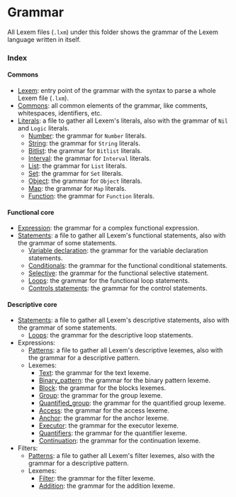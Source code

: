 # Grammar

All Lexem files (`.lxm`) under this folder shows the grammar of the Lexem language written in itself.

### Index

#### Commons

- [Lexem](lexem.lxm): entry point of the grammar with the syntax to parse a whole Lexem file (`.lxm`).
- [Commons](commons.lxm): all common elements of the grammar, like comments, whitespaces, identifiers, etc.
- [Literals](literals.lxm): a file to gather all Lexem's literals, also with the grammar of `Nil` and `Logic` literals.
    - [Number](literals/number.lxm): the grammar for `Number` literals.
    - [String](literals/string.lxm): the grammar for `String` literals.
    - [Bitlist](literals/bitlist.lxm): the grammar for `Bitlist` literals.
    - [Interval](literals/interval.lxm): the grammar for `Interval` literals.
    - [List](literals/list.lxm): the grammar for `List` literals.
    - [Set](literals/set.lxm): the grammar for `Set` literals.
    - [Object](literals/object.lxm): the grammar for `Object` literals.
    - [Map](literals/maps.lxm): the grammar for `Map` literals.
    - [Function](literals/function.lxm): the grammar for `Function` literals.

#### Functional core

- [Expression](functional/expressions.lxm): the grammar for a complex functional expression.
- [Statements](functional/statements.lxm): a file to gather all Lexem's functional statements, also with the grammar of some statements.
    - [Variable declaration](functional/statements/conditionals.lxm): the grammar for the variable declaration statements.
    - [Conditionals](functional/statements/conditionals.lxm): the grammar for the functional conditional statements.
    - [Selective](functional/statements/selective.lxm): the grammar for the functional selective statement.
    - [Loops](functional/statements/loops.lxm): the grammar for the functional loop statements.
    - [Controls statements](functional/statements/controls.lxm): the grammar for the control statements.

#### Descriptive core

- [Statements](descriptive/statements.lxm): a file to gather all Lexem's descriptive statements, also with the grammar of some statements.
    - [Loops](descriptive/statements/loops.lxm): the grammar for the descriptive loop statements.
- Expressions:
    - [Patterns](descriptive/expressions/patterns.lxm): a file to gather all Lexem's descriptive lexemes, also with the grammar for a descriptive pattern.
    - Lexemes:
        - [Text](descriptive/expressions/lexemes/text.lxm): the grammar for the text lexeme.
        - [Binary_pattern](descriptive/expressions/lexemes/binary_sequence.lxm): the grammar for the binary pattern lexeme.
        - [Block](descriptive/expressions/lexemes/block.lxm): the grammar for the blocks lexemes.
        - [Group](descriptive/expressions/lexemes/group.lxm): the grammar for the group lexeme.
        - [Quantified_group](descriptive/expressions/lexemes/quantified_group.lxm): the grammar for the quantified group lexeme.
        - [Access](descriptive/expressions/lexemes/access.lxm): the grammar for the access lexeme.
        - [Anchor](descriptive/expressions/lexemes/anchor.lxm): the grammar for the anchor lexeme.
        - [Executor](descriptive/expressions/lexemes/executor.lxm): the grammar for the executor lexeme.
        - [Quantifiers](descriptive/expressions/lexemes/quantifier.lxm): the grammar for the quantifier lexeme.
        - [Continuation](descriptive/expressions/lexemes/continuation.lxm): the grammar for the continuation lexeme.
- Filters:
    - [Patterns](descriptive/filters/patterns.lxm): a file to gather all Lexem's filter lexemes, also with the grammar for a descriptive pattern.
    - Lexemes:
        - [Filter](descriptive/filters/lexemes/filter.lxm): the grammar for the filter lexeme.
        - [Addition](descriptive/filters/lexemes/addition.lxm): the grammar for the addition lexeme.
